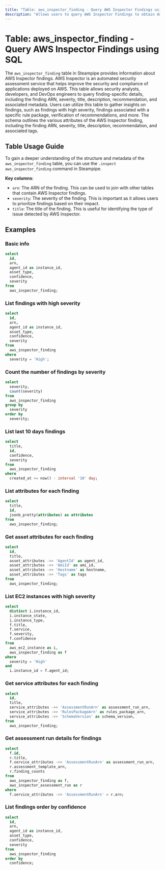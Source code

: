 ```yaml
---
title: "Table: aws_inspector_finding - Query AWS Inspector Findings using SQL"
description: "Allows users to query AWS Inspector Findings to obtain detailed information about the Amazon Inspector findings that are generated during the assessment of the target applications."
---
```


# Table: aws_inspector_finding - Query AWS Inspector Findings using SQL

The `aws_inspector_finding` table in Steampipe provides information about AWS Inspector findings. AWS Inspector is an automated security assessment service that helps improve the security and compliance of applications deployed on AWS. This table allows security analysts, developers, and DevOps engineers to query finding-specific details, including the finding ARN, severity, title, description, recommendation, and associated metadata. Users can utilize this table to gather insights on findings, such as findings with high severity, findings associated with a specific rule package, verification of recommendations, and more. The schema outlines the various attributes of the AWS Inspector finding, including the finding ARN, severity, title, description, recommendation, and associated tags.

## Table Usage Guide

To gain a deeper understanding of the structure and metadata of the `aws_inspector_finding` table, you can use the `.inspect aws_inspector_finding` command in Steampipe.

**Key columns**:

- `arn`: The ARN of the finding. This can be used to join with other tables that contain AWS Inspector findings.
- `severity`: The severity of the finding. This is important as it allows users to prioritize findings based on their impact.
- `title`: The title of the finding. This is useful for identifying the type of issue detected by AWS Inspector.

## Examples

### Basic info

```sql
select
  id,
  arn,
  agent_id as instance_id,
  asset_type,
  confidence,
  severity
from
  aws_inspector_finding;
```

### List findings with high severity

```sql
select
  id,
  arn,
  agent_id as instance_id,
  asset_type,
  confidence,
  severity
from
  aws_inspector_finding
where
  severity = 'High';
```

### Count the number of findings by severity

```sql
select
  severity,
  count(severity)
from
  aws_inspector_finding
group by
  severity
order by
  severity;
```

### List last 10 days findings

```sql
select
  title,
  id,
  confidence,
  severity
from
  aws_inspector_finding
where
  created_at >= now() - interval '10' day;
```

### List attributes for each finding

```sql
select
  title,
  id, 
  jsonb_pretty(attributes) as attributes
from
  aws_inspector_finding;
```

### Get asset attributes for each finding

```sql
select
  id,
  title,
  asset_attributes ->> 'AgentId' as agent_id,
  asset_attributes ->> 'AmiId' as ami_id,
  asset_attributes ->> 'Hostname' as hostname,
  asset_attributes ->> 'Tags' as tags
from
  aws_inspector_finding;
```

### List EC2 instances with high severity

```sql
select
  distinct i.instance_id,
  i.instance_state,
  i.instance_type,
  f.title,
  f.service,
  f.severity,
  f.confidence
from
  aws_ec2_instance as i,
  aws_inspector_finding as f
where
  severity = 'High'
and
  i.instance_id = f.agent_id;
```

### Get service attributes for each finding

```sql
select
  id,
  title,
  service_attributes ->> 'AssessmentRunArn' as assessment_run_arn,
  service_attributes ->> 'RulesPackageArn' as rules_package_arn,
  service_attributes ->> 'SchemaVersion' as schema_version,
from
  aws_inspector_finding;
```

### Get assessment run details for findings

```sql
select
  f.id,
  r.title,
  f.service_attributes ->> 'AssessmentRunArn' as assessment_run_arn,
  r.assessment_template_arn,
  r.finding_counts
from
  aws_inspector_finding as f,
  aws_inspector_assessment_run as r
where
  f.service_attributes ->> 'AssessmentRunArn' = r.arn;
```

### List findings order by confidence

```sql
select
  id,
  arn,
  agent_id as instance_id,
  asset_type,
  confidence,
  severity
from
  aws_inspector_finding
order by
  confidence;
```
